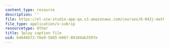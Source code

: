 ```yaml
---
content_type: resource
description: ''
file: https://ol-ocw-studio-app-qa.s3.amazonaws.com/courses/6-042j-mathematics-for-computer-science-spring-2015/b4646b72f6e95b65b06f0918dab3597e_a7JUH-EtHtI.vtt
file_type: application/x-subrip
resourcetype: Other
title: 3play caption file
uid: b4646b72-f6e9-5b65-b06f-0918dab3597e
---
```


